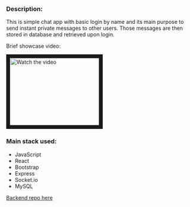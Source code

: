 ### Description:

This is simple chat app with basic login by name and its main purpose to send instant private messages to other users. Those messages are then stored in database and retrieved upon login.


<p>Brief showcase video:</p>
<a href="http://www.youtube.com/watch?feature=player_embedded&v=OQ4S3iUF" target="_blank">
 <img src="http://img.youtube.com/vi/OQ4S3iUF/hqdefault.jpg" alt="Watch the video" width="240" height="180" border="10" />
</a>

### Main stack used:

- JavaScript
- React
- Bootstrap
- Express
- Socket.io
- MySQL

[Backend repo here](https://github.com/Silverun/chat-app-6-serv)
